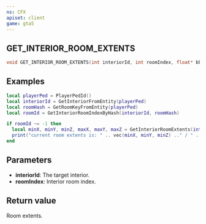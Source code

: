 ```yaml
---
ns: CFX
apiset: client
game: gta5
---
```

## GET_INTERIOR_ROOM_EXTENTS

```c
void GET_INTERIOR_ROOM_EXTENTS(int interiorId, int roomIndex, float* bbMinX, float* bbMinY, float* bbMinZ, float* bbMaxX, float* bbMaxY, float* bbMaxZ);
```

## Examples

```lua
local playerPed = PlayerPedId()
local interiorId = GetInteriorFromEntity(playerPed)
local roomHash = GetRoomKeyFromEntity(playerPed)
local roomId = GetInteriorRoomIndexByHash(interiorId, roomHash)

if roomId ~= -1 then
  local minX, minY, minZ, maxX, maxY, maxZ = GetInteriorRoomExtents(interiorId, roomId)
  print("current room extents is: " .. vec(minX, minY, minZ) .." / " .. vec(maxX, maxY, maxZ))
end
```

## Parameters
* **interiorId**: The target interior.
* **roomIndex**: Interior room index.

## Return value
Room extents.
